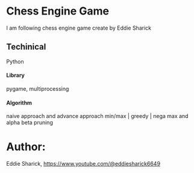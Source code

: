 # Chess Engine Game
I am following chess engine game create by Eddie Sharick

## Techinical
Python
#### Library
  pygame, multiprocessing
#### Algorithm
  naive approach and advance approach
  min/max | greedy | nega max and alpha beta pruning

# Author:
Eddie Sharick, 
https://www.youtube.com/@eddiesharick6649
